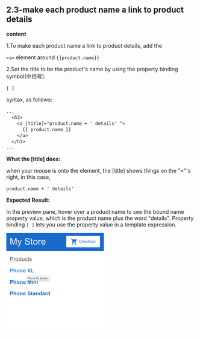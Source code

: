 ## 2.3-make each product name a link to product details

**content**

1.To make each product name a link to product details, add the 

`<a>` element around `{{product.name}}`



2.Set the title to be the product's name by using the property binding symbol(中括号):

```
[ ]
```

syntax, as follows:

```
...
  <h3>
    <a [title]="product.name + ' details' ">
      {{ product.name }}
    </a>
  </h3>
...
```

**What the [title] does:**

when your mouse is onto the element, the [title] shows things on the "="'s right, in this case,

```
product.name + ' details'
```



**Expected Result:**

In the preview pane, hover over a product name to see the bound name property value, which is the product name plus the word "details". Property binding `[ ]` lets you use the property value in a template expression.

![Product name anchor text is product name property](Pics/template-syntax-product-anchor.png)


